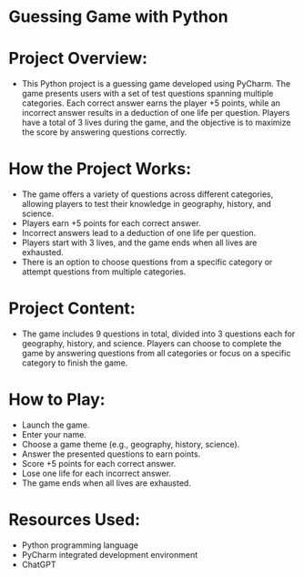  # Guessing Game with Python
 # Project Overview:
 * This Python project is a guessing game developed using PyCharm. The game presents users with a set of test questions spanning multiple categories. Each correct answer earns the player +5 points, while an 
  incorrect answer results in a deduction of one life per question. Players have a total of 3 lives during the game, and the objective is to maximize the score by answering questions correctly.

  # How the Project Works:
  * The game offers a variety of questions across different categories, allowing players to test their knowledge in geography, history, and science.
  * Players earn +5 points for each correct answer.
  * Incorrect answers lead to a deduction of one life per question.
  * Players start with 3 lives, and the game ends when all lives are exhausted.
  * There is an option to choose questions from a specific category or attempt questions from multiple categories.
  # Project Content:
  * The game includes 9 questions in total, divided into 3 questions each for geography, history, and science. Players can choose to complete the game by answering questions from all categories or focus on a 
    specific category to finish the game.

  # How to Play:
  * Launch the game.
  * Enter your name.
  * Choose a game theme (e.g., geography, history, science).
  * Answer the presented questions to earn points.
  * Score +5 points for each correct answer.
  * Lose one life for each incorrect answer.
  * The game ends when all lives are exhausted.
  # Resources Used:
  * Python programming language
  * PyCharm integrated development environment
  * ChatGPT
